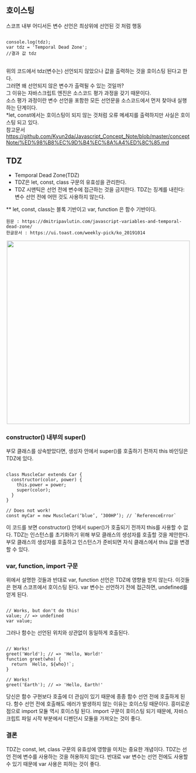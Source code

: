 ## 호이스팅
스코프 내부 어디서든 변수 선언은 최상위에 선언된 것 처럼 행동
<pre>
<code>
console.log(tdz);
var tdz = 'Temporal Dead Zone';
//결과 값 tdz
</code>
</pre>
위의 코드에서 tdz(변수는) 선언되지 않았으나 값을 출력하는 것을 호이스팅 된다고 한다. <br/>
그러면 왜 선언되지 않은 변수가 출력될 수 있는 것일까? <br/>
그 이유는 자바스크립트 엔진은 소스코드 평가 과정을 갖기 때문이다. <br/>
소스 평가 과정이란 변수 선언을 포함한 모든 선언문을 소스코드에서 먼저 찾아내 실행하는 단계이다. <br/>
*let, const에서는 호이스팅이 되지 않는 것처럼 오류 메세지를 출력하지만 사실은 호이스팅 되고 있다. <br/>
참고문서 https://github.com/Kyun2da/Javascript_Concept_Note/blob/master/conceptNote/%ED%98%B8%EC%9D%B4%EC%8A%A4%ED%8C%85.md

## TDZ
* Temporal Dead Zone(TDZ)
* TDZ은 let, const, class 구문의 유효성을 관리한다.
* TDZ 시맨틱은 선언 전에 변수에 접근하는 것을 금지한다. TDZ는 징계를 내린다: 변수 선언 전에 어떤 것도 사용하지 않는다.

** let, const, class는 블록 기반이고 var, function 은 함수 기반이다.

`원문 : https://dmitripavlutin.com/javascript-variables-and-temporal-dead-zone/`<br/>
`한글문서 : https://ui.toast.com/weekly-pick/ko_20191014`


<center><img src="https://user-images.githubusercontent.com/12015609/138012931-0398e0bb-db7c-466b-9135-5a7402a93b79.png" width="500" height="500"></center>

### constructor() 내부의 super()
부모 클래스를 상속받았다면, 생성자 안에서 super()를 호출하기 전까지 this 바인딩은 TDZ에 있다.
<pre><code>
class MuscleCar extends Car {
  constructor(color, power) {
    this.power = power;
    super(color);
  }
}

// Does not work!
const myCar = new MuscleCar(‘blue’, ‘300HP’); // `ReferenceError`
</code></pre>
이 코드를 보면 constructor() 안에서 super()가 호출되기 전까지 this를 사용할 수 없다.
TDZ는 인스턴스를 초기화하기 위해 부모 클래스의 생성자를 호출할 것을 제안한다. 
부모 클래스의 생성자를 호출하고 인스턴스가 준비되면 자식 클래스에서 this 값을 변경할 수 있다.

### var, function, import 구문
위에서 설명한 것들과 반대로 var, function 선언은 TDZ에 영향을 받지 않는다. 이것들은 현재 스코프에서 호이스팅 된다.
var 변수는 선언하기 전에 접근하면, undefined를 얻게 된다.

<pre><code>
// Works, but don't do this!
value; // => undefined
var value;
</pre></code>

그러나 함수는 선언된 위치와 상관없이 동일하게 호출된다.

<pre><code>
// Works!
greet('World'); // => 'Hello, World!'
function greet(who) {
  return `Hello, ${who}!`;
}

// Works!
greet('Earth'); // => 'Hello, Earth!'
</pre></code>
당신은 함수 구현보다 호출에 더 관심이 있기 때문에 종종 함수 선언 전에 호출하게 된다. 
함수 선언 전에 호출해도 에러가 발생하지 않는 이유는 호이스팅 때문이다.
흥미로운 점으로 import 모듈 역시 호이스팅 된다.
import 구문이 호이스팅 되기 때문에, 자바스크립트 파일 시작 부분에서 디펜던시 모듈을 가져오는 것이 좋다.

### 결론
TDZ는 const, let, class 구문의 유효성에 영향을 미치는 중요한 개념이다. TDZ는 선언 전에 변수를 사용하는 것을 허용하지 않는다.
반대로 var 변수는 선언 전에도 사용할 수 있기 때문에 var 사용은 피하는 것이 좋다.

